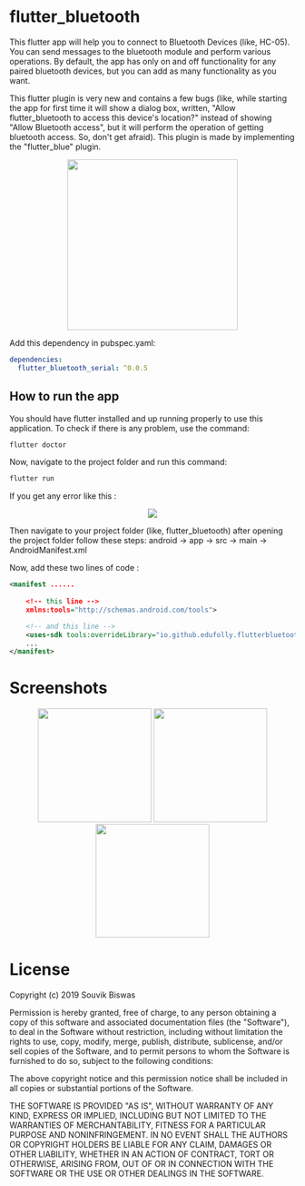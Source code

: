 # flutter_bluetooth

This flutter app will help you to connect to Bluetooth Devices (like, HC-05). You can send messages to the bluetooth module and perform various operations. By default, the app has only on and off functionality for any paired bluetooth devices, but you can add as many functionality as you want.

This flutter plugin is very new and contains a few bugs (like, while starting the app for first time it will show a dialog box, written, "Allow flutter_bluetooth to access this device's location?" instead of showing "Allow Bluetooth access", but it will perform the operation of getting bluetooth access. So, don't get afraid). This plugin is made by implementing the "flutter_blue" plugin.

<p align="center">
  <img width="300" src="https://github.com/sbis04/flutter_bluetooth/blob/master/screenshots/flutter_bluetooth_1.png">
</p>

Add this dependency in pubspec.yaml:
```yaml
dependencies:
  flutter_bluetooth_serial: ^0.0.5
 ```
 
## How to run the app
You should have flutter installed and up running properly to use this application.
To check if there is any problem, use the command:
```bash
flutter doctor
```
Now, navigate to the project folder and run this command:
```bash
flutter run
```
If you get any error like this : 
<p align="center">
  <img width=max src="https://github.com/sbis04/flutter_bluetooth/blob/master/screenshots/error_screenshot.png">
</p>
Then navigate to your project folder (like, flutter_bluetooth) after opening the project folder follow these steps:
android -> app -> src -> main -> AndroidManifest.xml

Now, add these two lines of code :

```xml
<manifest ......
          
    <!-- this line -->
    xmlns:tools="http://schemas.android.com/tools">

    <!-- and this line -->
    <uses-sdk tools:overrideLibrary="io.github.edufolly.flutterbluetoothserial"/>
    ...
</manifest>
```


# Screenshots
<p align="center">
  <img width="200" src="https://github.com/sbis04/flutter_bluetooth/blob/master/screenshots/flutter_bluetooth_2.png">
  <img width="200" src="https://github.com/sbis04/flutter_bluetooth/blob/master/screenshots/flutter_bluetooth_3.png">
  <img width="200" src="https://github.com/sbis04/flutter_bluetooth/blob/master/screenshots/flutter_bluetooth_4.png">
</p>

# License

Copyright (c) 2019 Souvik Biswas

Permission is hereby granted, free of charge, to any person obtaining a copy
of this software and associated documentation files (the "Software"), to deal
in the Software without restriction, including without limitation the rights
to use, copy, modify, merge, publish, distribute, sublicense, and/or sell
copies of the Software, and to permit persons to whom the Software is
furnished to do so, subject to the following conditions:

The above copyright notice and this permission notice shall be included in all
copies or substantial portions of the Software.

THE SOFTWARE IS PROVIDED "AS IS", WITHOUT WARRANTY OF ANY KIND, EXPRESS OR
IMPLIED, INCLUDING BUT NOT LIMITED TO THE WARRANTIES OF MERCHANTABILITY,
FITNESS FOR A PARTICULAR PURPOSE AND NONINFRINGEMENT. IN NO EVENT SHALL THE
AUTHORS OR COPYRIGHT HOLDERS BE LIABLE FOR ANY CLAIM, DAMAGES OR OTHER
LIABILITY, WHETHER IN AN ACTION OF CONTRACT, TORT OR OTHERWISE, ARISING FROM,
OUT OF OR IN CONNECTION WITH THE SOFTWARE OR THE USE OR OTHER DEALINGS IN THE
SOFTWARE.
